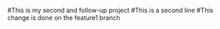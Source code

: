 #This is my second and follow-up project 
#This is a second line
#This change is done on the feature1 branch